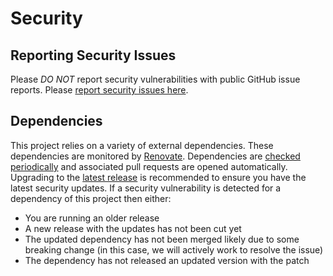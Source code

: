 # Security

## Reporting Security Issues

Please *DO NOT* report security vulnerabilities with public GitHub issue
reports. Please [report security issues here](
https://advisory.splunk.com/report).

## Dependencies

This project relies on a variety of external dependencies.
These dependencies are monitored by
[Renovate](https://github.com/apps/renovate).
Dependencies are [checked
periodically](https://github.com/signalfx/splunk-otel-java/blob/main/.github/renovate.json5)
and associated pull requests are opened automatically. Upgrading to the [latest
release](https://github.com/signalfx/splunk-otel-java/releases)
is recommended to ensure you have the latest security updates. If a security
vulnerability is detected for a dependency of this project then either:

- You are running an older release
- A new release with the updates has not been cut yet
- The updated dependency has not been merged likely due to some breaking change
  (in this case, we will actively work to resolve the issue)
- The dependency has not released an updated version with the patch

